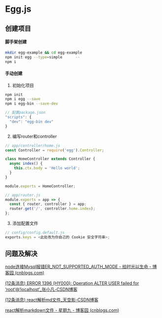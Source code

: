 # Egg.js

## 创建项目

#### 脚手架创建

~~~bash
mkdir egg-example && cd egg-example
npm init egg --type=simple		--
npm i
~~~

#### 手动创建

1. 初始化项目

~~~bash
npm init
npm i egg --save
npm i egg-bin --save-dev

~~~

~~~js
// 配置package.json
"scripts": {
  "dev": "egg-bin dev"
}
~~~

2. 编写router和controller

~~~js
// app/controller/home.js
const Controller = require('egg').Controller;

class HomeController extends Controller {
  async index() {
    this.ctx.body = 'Hello world';
  }
}

module.exports = HomeController;
~~~

~~~js
// app/router.js
module.exports = app => {
  const { router, controller } = app;
  router.get('/', controller.home.index);
};
~~~

3. 添加配置文件

~~~js
// config/config.default.js
exports.keys = <此处改为你自己的 Cookie 安全字符串>;
~~~









## 问题及解决

[node连接Mysql报错ER_NOT_SUPPORTED_AUTH_MODE - 给时光以生命 - 博客园 (cnblogs.com)](https://www.cnblogs.com/jing-tian/p/11688073.html)

[(12条消息) ERROR 1396 (HY000): Operation ALTER USER failed for ‘root‘@‘localhost‘_张小凡-CSDN博客](https://blog.csdn.net/q258523454/article/details/84555847)





[(12条消息) react解析md文件_天空影-CSDN博客](https://blog.csdn.net/jx950915/article/details/107670872)

[react解析markdown文件 - 星期九 - 博客园 (cnblogs.com)](https://www.cnblogs.com/yesu/p/10998594.html)

